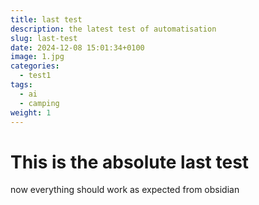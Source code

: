 ```yaml
---
title: last test
description: the latest test of automatisation
slug: last-test
date: 2024-12-08 15:01:34+0100
image: 1.jpg
categories:
  - test1
tags:
  - ai
  - camping
weight: 1
---
```

# This is the absolute last test

now everything should work as expected from obsidian